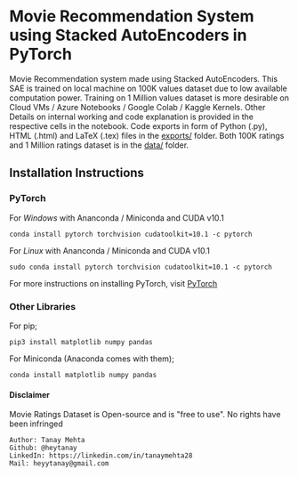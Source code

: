 # Movie Recommendation System using Stacked AutoEncoders in PyTorch
Movie Recommendation system made using Stacked AutoEncoders. This SAE is trained on local machine on 100K values dataset due to low available computation power. Training on 1 Million values dataset is more desirable on Cloud VMs / Azure Notebooks / Google Colab / Kaggle Kernels.
Other Details on internal working and code explanation is provided in the respective cells in the notebook.
Code exports in form of Python (.py), HTML (.html) and LaTeX (.tex) files in the [exports/](https://github.com/heytanay/movie-recommender/tree/master/exports) folder.
Both 100K ratings and 1 Million ratings dataset is in the [data/](https://github.com/heytanay/movie-recommender/tree/master/data)
folder.

## Installation Instructions
### PyTorch
For *Windows* with Ananconda / Miniconda and CUDA v10.1

```
conda install pytorch torchvision cudatoolkit=10.1 -c pytorch
```

For *Linux* with Ananconda / Miniconda and CUDA v10.1

```
sudo conda install pytorch torchvision cudatoolkit=10.1 -c pytorch
```

For more instructions on installing PyTorch, visit 
[PyTorch](https://pytorch.org/)

### Other Libraries
For pip;
```
pip3 install matplotlib numpy pandas 
```

For Miniconda (Anaconda comes with them);
```
conda install matplotlib numpy pandas
```

#### Disclaimer
Movie Ratings Dataset is Open-source and is "free to use". No rights have been infringed

```
Author: Tanay Mehta
Github: @heytanay
LinkedIn: https://linkedin.com/in/tanaymehta28
Mail: heyytanay@gmail.com
```
